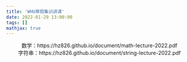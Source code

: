 ```yaml
---
title: 'WHU寒假集训讲课'
date: 2022-01-29 13:00:00
tags: []
mathjax: true
---
```


<center>数学：<a>https://hz826.github.io/document/math-lecture-2022.pdf</a></center>

<center>字符串：<a>https://hz826.github.io/document/string-lecture-2022.pdf</a></center>